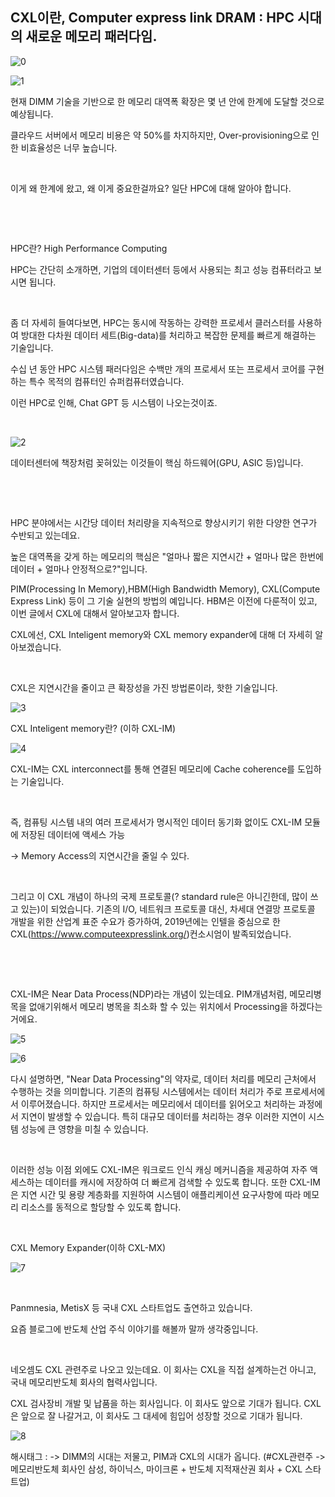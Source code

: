 ## CXL이란, Computer express link DRAM : HPC 시대의 새로운 메모리 패러다임.

![0](./asset/0.png)

![1](./asset/1.png)

현재 DIMM 기술을 기반으로 한 메모리 대역폭 확장은 몇 년 안에 한계에 도달할 것으로 예상됩니다.

클라우드 서버에서 메모리 비용은 약 50%를 차지하지만, Over-provisioning으로 인한 비효율성은 너무 높습니다.

​

이게 왜 한계에 왔고, 왜 이게 중요한걸까요? 일단 HPC에 대해 알아야 합니다.

​

​

HPC란? High Performance Computing

HPC는 간단히 소개하면, 기업의 데이터센터 등에서 사용되는 최고 성능 컴퓨터라고 보시면 됩니다.

​

좀 더 자세히 들여다보면, HPC는 동시에 작동하는 강력한 프로세서 클러스터를 사용하여 방대한 다차원 데이터 세트(Big-data)를 처리하고 복잡한 문제를 빠르게 해결하는 기술입니다.

수십 년 동안 HPC 시스템 패러다임은 수백만 개의 프로세서 또는 프로세서 코어를 구현하는 특수 목적의 컴퓨터인 슈퍼컴퓨터였습니다.

이런 HPC로 인해, Chat GPT 등 시스템이 나오는것이죠.

​

![2](./asset/2.png)

데이터센터에 책장처럼 꽂혀있는 이것들이 핵심 하드웨어(GPU, ASIC 등)입니다.

​

​

HPC 분야에서는 시간당 데이터 처리량을 지속적으로 향상시키기 위한 다양한 연구가 수반되고 있는데요.

높은 대역폭을 갖게 하는 메모리의 핵심은 "얼마나 짧은 지연시간 + 얼마나 많은 한번에 데이터 + 얼마나 안정적으로?"입니다.

PIM(Processing In Memory),HBM(High Bandwidth Memory), CXL(Compute Express Link) 등이 그 기술 실현의 방법의 예입니다. HBM은 이전에 다룬적이 있고, 이번 글에서 CXL에 대해서 알아보고자 합니다.

CXL에선, CXL Inteligent memory와 CXL memory expander에 대해 더 자세히 알아보겠습니다.

​

CXL은 지연시간을 줄이고 큰 확장성을 가진 방법론이라, 핫한 기술입니다.

![3](./asset/3.png)

CXL Inteligent memory란? (이하 CXL-IM)

![4](./asset/4.png)

CXL-IM는 CXL interconnect를 통해 연결된 메모리에 Cache coherence를 도입하는 기술입니다.

​

즉, 컴퓨팅 시스템 내의 여러 프로세서가 명시적인 데이터 동기화 없이도 CXL-IM 모듈에 저장된 데이터에 액세스 가능

->  Memory Access의 지연시간을 줄일 수 있다.

​

그리고 이 CXL 개념이 하나의 국제 프로토콜(? standard rule은 아니긴한데, 많이 쓰고 있는)이 되었습니다. 기존의 I/O, 네트워크 프로토콜 대신, 차세대 연결망 프로토콜 개발을 위한 산업계 표준 수요가 증가하여, 2019년에는 인텔을 중심으로 한 CXL(https://www.computeexpresslink.org/)컨소시엄이 발족되었습니다.

​

​

CXL-IM은 Near Data Process(NDP)라는 개념이 있는데요. PIM개념처럼, 메모리병목을 없애기위해서 메모리 병목을 최소화 할 수 있는 위치에서 Processing을 하겠다는거에요.

![5](./asset/5.png)

![6](./asset/6.png)

다시 설명하면, "Near Data Processing"의 약자로, 데이터 처리를 메모리 근처에서 수행하는 것을 의미합니다. 기존의 컴퓨팅 시스템에서는 데이터 처리가 주로 프로세서에서 이루어졌습니다. 하지만 프로세서는 메모리에서 데이터를 읽어오고 처리하는 과정에서 지연이 발생할 수 있습니다. 특히 대규모 데이터를 처리하는 경우 이러한 지연이 시스템 성능에 큰 영향을 미칠 수 있습니다.

​

이러한 성능 이점 외에도 CXL-IM은 워크로드 인식 캐싱 메커니즘을 제공하여 자주 액세스하는 데이터를 캐시에 저장하여 더 빠르게 검색할 수 있도록 합니다. 또한 CXL-IM은 지연 시간 및 용량 계층화를 지원하여 시스템이 애플리케이션 요구사항에 따라 메모리 리소스를 동적으로 할당할 수 있도록 합니다.

​

CXL Memory Expander(이하 CXL-MX)

![7](./asset/7.png)

​

Panmnesia, MetisX 등 국내 CXL 스타트업도 출연하고 있습니다.

요즘 블로그에 반도체 산업 주식 이야기를 해볼까 말까 생각중입니다.

​

네오셈도 CXL 관련주로 나오고 있는데요. 이 회사는 CXL을 직접 설계하는건 아니고, 국내 메모리반도체 회사의 협력사입니다.

CXL 검사장비 개발 및 납품을 하는 회사입니다. 이 회사도 앞으로 기대가 됩니다. CXL은 앞으로 잘 나갈거고, 이 회사도 그 대세에 힘입어 성장할 것으로 기대가 됩니다.

![8](./asset/8.png)

 해시태그 : -> DIMM의 시대는 저물고, PIM과 CXL의 시대가 옵니다. (#CXL관련주 -> 메모리반도체 회사인 삼성, 하이닉스, 마이크론 + 반도체 지적재산권 회사 + CXL 스타트업)